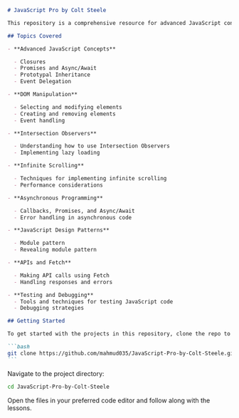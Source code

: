 ````markdown
# JavaScript Pro by Colt Steele

This repository is a comprehensive resource for advanced JavaScript concepts and techniques.

## Topics Covered

- **Advanced JavaScript Concepts**

  - Closures
  - Promises and Async/Await
  - Prototypal Inheritance
  - Event Delegation

- **DOM Manipulation**

  - Selecting and modifying elements
  - Creating and removing elements
  - Event handling

- **Intersection Observers**

  - Understanding how to use Intersection Observers
  - Implementing lazy loading

- **Infinite Scrolling**

  - Techniques for implementing infinite scrolling
  - Performance considerations

- **Asynchronous Programming**

  - Callbacks, Promises, and Async/Await
  - Error handling in asynchronous code

- **JavaScript Design Patterns**

  - Module pattern
  - Revealing module pattern

- **APIs and Fetch**

  - Making API calls using Fetch
  - Handling responses and errors

- **Testing and Debugging**
  - Tools and techniques for testing JavaScript code
  - Debugging strategies

## Getting Started

To get started with the projects in this repository, clone the repo to your local machine:

```bash
git clone https://github.com/mahmud035/JavaScript-Pro-by-Colt-Steele.git
```
````

Navigate to the project directory:

```bash
cd JavaScript-Pro-by-Colt-Steele
```

Open the files in your preferred code editor and follow along with the lessons.
